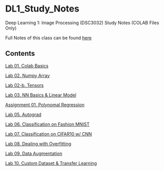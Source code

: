 # DL1_Study_Notes
Deep Learning 1: Image Processing (DSC3032) Study Notes (COLAB Files Only)

Full Notes of this class can be found [here](https://yihoon.notion.site/DL1-Image-Processing-DSC3024-b2b63550535e481ea58815bf262458fe)
## Contents
[Lab 01. Colab Basics](https://colab.research.google.com/drive/1JVpC2zJ6JaSXFH1uYdXAwN74-Z5sqel7?usp=sharing)

[Lab 02. Numpy Array](https://colab.research.google.com/drive/1Ut8UMsFte_72IkPLs0m_SgXkpKJy1oVO?usp=sharing)

[Lab 02-b. Tensors](https://colab.research.google.com/drive/1Lum71wp3rKoUgDrt9HK-GBFeoMcls1Tn?usp=share_link)

[Lab 03. NN Basics & Linear Model](https://colab.research.google.com/drive/1b4IjB2flWH7NVbJGGbzX6aBlEJW0znLK?usp=sharing)

[Assignment 01. Polynomal Regression](https://colab.research.google.com/drive/1v8W_dZFyselVScqsruDSf0K3Ts-uSoMA?usp=sharing)

[Lab 05. Autograd](https://drive.google.com/file/d/1sD4tDdz7AjF3NHP47q2-eliDemHUOC0a/view?usp=sharing)

[Lab 06. Classification on Fashion MNIST](https://colab.research.google.com/drive/14g61kDa62jnop4lNodOOPb0xDY9Q_zU_?usp=share_link)

[Lab 07. Classification on CIFAR10 w/ CNN](https://colab.research.google.com/drive/1h6OKDc1GUSO-Ut_Q6wQuDP-TcjYOMDtj?usp=sharing)

[Lab 08. Dealing with Overfitting](https://drive.google.com/file/d/1S4jTcM_nx3VeNWci0esIbrP282bTFxMF/view?usp=sharing)

[Lab 09. Data Augmentation](https://colab.research.google.com/drive/1apePlBP9BsbI_paq8vpOuMqye2R8b4W3?usp=share_link)

[Lab 10. Custom Dataset & Transfer Learning](https://colab.research.google.com/drive/1n28xbvEcydwjAGhVUO7rFgj_clR0wlY4?usp=sharing)
